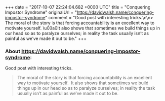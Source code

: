 +++
date = "2017-10-07 22:24:04.682 +0000 UTC"
title = "Conquering Impostor Syndrome"
originalUrl = "https://davidwalsh.name/conquering-impostor-syndrome"
comment = "Good post with interesting tricks.\n\n> The moral of the story is that forcing accountability is an excellent way to motivate yourself. \u00a0It also shows that sometimes we build things up in our head so as to paralyze ourselves; in reality the task usually isn’t as painful as we’ve made it out to be."
+++

### About https://davidwalsh.name/conquering-impostor-syndrome:

Good post with interesting tricks.

> The moral of the story is that forcing accountability is an excellent way to motivate yourself.  It also shows that sometimes we build things up in our head so as to paralyze ourselves; in reality the task usually isn’t as painful as we’ve made it out to be.

